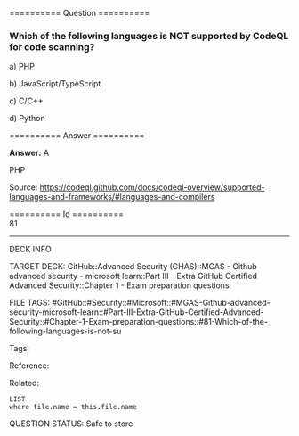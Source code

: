 ========== Question ==========  

### Which of the following languages is NOT supported by CodeQL for code scanning?

a) PHP

b) JavaScript/TypeScript

c) C/C++

d) Python  

========== Answer ==========  

**Answer:** A

PHP

Source: https://codeql.github.com/docs/codeql-overview/supported-languages-and-frameworks/#languages-and-compilers

========== Id ==========  
81

---

DECK INFO

TARGET DECK: GitHub::Advanced Security (GHAS)::MGAS - Github advanced security - microsoft learn::Part III - Extra GitHub Certified Advanced Security::Chapter 1 - Exam preparation questions

FILE TAGS: #GitHub::#Security::#Microsoft::#MGAS-Github-advanced-security-microsoft-learn::#Part-III-Extra-GitHub-Certified-Advanced-Security::#Chapter-1-Exam-preparation-questions::#81-Which-of-the-following-languages-is-not-su

Tags:

Reference:

Related:

```dataview
LIST
where file.name = this.file.name
```

QUESTION STATUS: Safe to store
